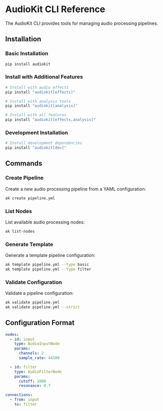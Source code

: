 # AudioKit CLI Reference

The AudioKit CLI provides tools for managing audio processing pipelines.

## Installation

### Basic Installation
```bash
pip install audiokit
```

### Install with Additional Features
```bash
# Install with audio effects
pip install "audiokit[effects]"

# Install with analysis tools
pip install "audiokit[analysis]"

# Install with all features
pip install "audiokit[effects,analysis]"
```

### Development Installation
```bash
# Install development dependencies
pip install "audiokit[dev]"
```

## Commands

### Create Pipeline

Create a new audio processing pipeline from a YAML configuration:

```bash
ak create pipeline.yml
```

### List Nodes

List available audio processing nodes:

```bash
ak list-nodes
```

### Generate Template

Generate a template pipeline configuration:

```bash
ak template pipeline.yml --type basic
ak template pipeline.yml --type filter
```

### Validate Configuration

Validate a pipeline configuration:

```bash
ak validate pipeline.yml
ak validate pipeline.yml --strict
```

## Configuration Format

```yaml
nodes:
  - id: input
    type: AudioInputNode
    params:
      channels: 2
      sample_rate: 44100

  - id: filter
    type: AudioFilterNode
    params:
      cutoff: 1000
      resonance: 0.7

connections:
  - from: input
    to: filter
``` 